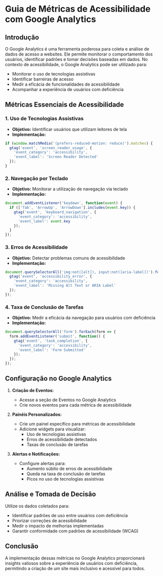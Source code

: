 # Guia de Métricas de Acessibilidade com Google Analytics

## Introdução

O Google Analytics é uma ferramenta poderosa para coleta e análise de dados de acesso a websites. Ele permite monitorar o comportamento dos usuários, identificar padrões e tomar decisões baseadas em dados. No contexto de acessibilidade, o Google Analytics pode ser utilizado para:

* Monitorar o uso de tecnologias assistivas
* Identificar barreiras de acesso
* Medir a eficácia de funcionalidades de acessibilidade
* Acompanhar a experiência de usuários com deficiência

## Métricas Essenciais de Acessibilidade

### 1. Uso de Tecnologias Assistivas
* **Objetivo:** Identificar usuários que utilizam leitores de tela
* **Implementação:**
```javascript
if (window.matchMedia('(prefers-reduced-motion: reduce)').matches) {
  gtag('event', 'screen_reader_usage', {
    'event_category': 'accessibility',
    'event_label': 'Screen Reader Detected'
  });
}
```

### 2. Navegação por Teclado
* **Objetivo:** Monitorar a utilização de navegação via teclado
* **Implementação:**
```javascript
document.addEventListener('keydown', function(event) {
  if (['Tab', 'ArrowUp', 'ArrowDown'].includes(event.key)) {
    gtag('event', 'keyboard_navigation', {
      'event_category': 'accessibility',
      'event_label': event.key
    });
  }
});
```

### 3. Erros de Acessibilidade
* **Objetivo:** Detectar problemas comuns de acessibilidade
* **Implementação:**
```javascript
document.querySelectorAll('img:not([alt]), input:not([aria-label])').forEach(el => {
  gtag('event', 'accessibility_error', {
    'event_category': 'accessibility',
    'event_label': 'Missing Alt Text or ARIA Label'
  });
});
```

### 4. Taxa de Conclusão de Tarefas
* **Objetivo:** Medir a eficácia da navegação para usuários com deficiência
* **Implementação:**
```javascript
document.querySelectorAll('form').forEach(form => {
  form.addEventListener('submit', function() {
    gtag('event', 'task_completion', {
      'event_category': 'accessibility',
      'event_label': 'Form Submitted'
    });
  });
});
```

## Configuração no Google Analytics

1. **Criação de Eventos:**
   * Acesse a seção de Eventos no Google Analytics
   * Crie novos eventos para cada métrica de acessibilidade

2. **Painéis Personalizados:**
   * Crie um painel específico para métricas de acessibilidade
   * Adicione widgets para visualizar:
     - Uso de tecnologias assistivas
     - Erros de acessibilidade detectados
     - Taxas de conclusão de tarefas

3. **Alertas e Notificações:**
   * Configure alertas para:
     - Aumento súbito de erros de acessibilidade
     - Queda na taxa de conclusão de tarefas
     - Picos no uso de tecnologias assistivas

## Análise e Tomada de Decisão

Utilize os dados coletados para:

* Identificar padrões de uso entre usuários com deficiência
* Priorizar correções de acessibilidade
* Medir o impacto de melhorias implementadas
* Garantir conformidade com padrões de acessibilidade (WCAG)

## Conclusão

A implementação dessas métricas no Google Analytics proporcionará insights valiosos sobre a experiência de usuários com deficiência, permitindo a criação de um site mais inclusivo e acessível para todos.

